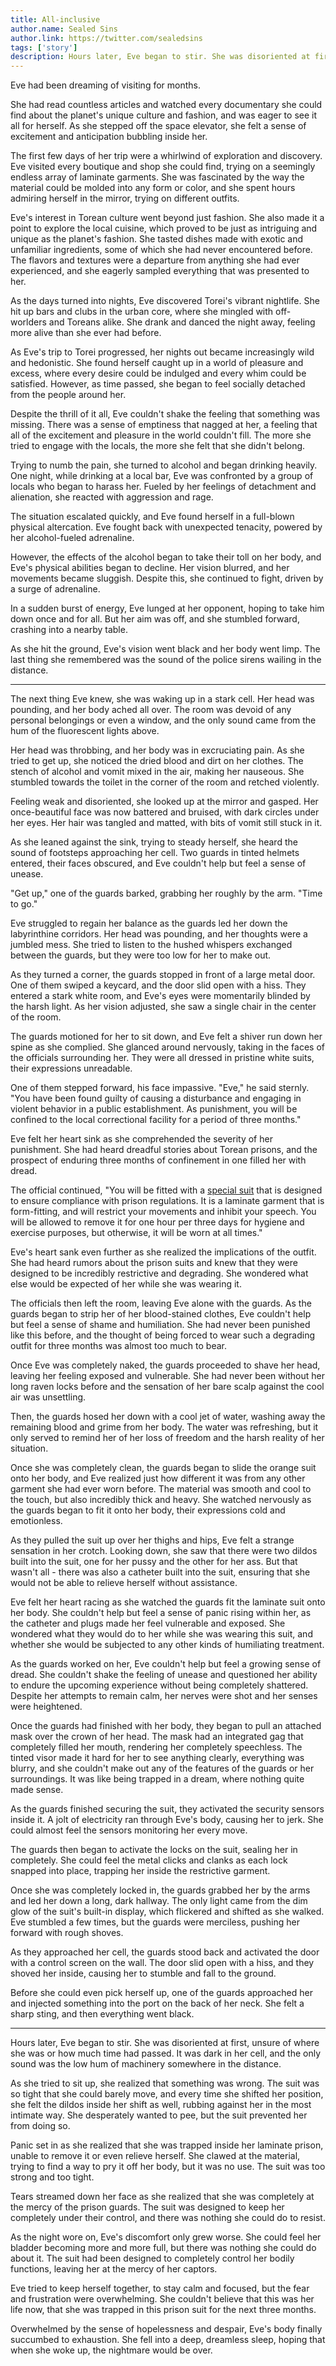 ```yaml
---
title: All-inclusive
author.name: Sealed Sins
author.link: https://twitter.com/sealedsins
tags: ['story']
description: Hours later, Eve began to stir. She was disoriented at first, unsure of where she was or how much time had passed. It was dark in her cell, and the only sound was the low hum of machinery somewhere in the distance.
---
```


Eve had been dreaming of visiting for months.

She had read countless articles and watched every documentary she could find about the planet's unique culture and fashion, and was eager to see it all for herself. As she stepped off the space elevator, she felt a sense of excitement and anticipation bubbling inside her.

The first few days of her trip were a whirlwind of exploration and discovery. Eve visited every boutique and shop she could find, trying on a seemingly endless array of laminate garments. She was fascinated by the way the material could be molded into any form or color, and she spent hours admiring herself in the mirror, trying on different outfits.

Eve's interest in Torean culture went beyond just fashion. She also made it a point to explore the local cuisine, which proved to be just as intriguing and unique as the planet's fashion. She tasted dishes made with exotic and unfamiliar ingredients, some of which she had never encountered before. The flavors and textures were a departure from anything she had ever experienced, and she eagerly sampled everything that was presented to her.

As the days turned into nights, Eve discovered Torei's vibrant nightlife. She hit up bars and clubs in the urban core, where she mingled with off-worlders and Toreans alike. She drank and danced the night away, feeling more alive than she ever had before.

As Eve's trip to Torei progressed, her nights out became increasingly wild and hedonistic. She found herself caught up in a world of pleasure and excess, where every desire could be indulged and every whim could be satisfied. However, as time passed, she began to feel socially detached from the people around her.

Despite the thrill of it all, Eve couldn't shake the feeling that something was missing. There was a sense of emptiness that nagged at her, a feeling that all of the excitement and pleasure in the world couldn't fill. The more she tried to engage with the locals, the more she felt that she didn't belong.

Trying to numb the pain, she turned to alcohol and began drinking heavily. One night, while drinking at a local bar, Eve was confronted by a group of locals who began to harass her. Fueled by her feelings of detachment and alienation, she reacted with aggression and rage.

The situation escalated quickly, and Eve found herself in a full-blown physical altercation. Eve fought back with unexpected tenacity, powered by her alcohol-fueled adrenaline.

However, the effects of the alcohol began to take their toll on her body, and Eve's physical abilities began to decline. Her vision blurred, and her movements became sluggish. Despite this, she continued to fight, driven by a surge of adrenaline.

In a sudden burst of energy, Eve lunged at her opponent, hoping to take him down once and for all. But her aim was off, and she stumbled forward, crashing into a nearby table.

As she hit the ground, Eve's vision went black and her body went limp. The last thing she remembered was the sound of the police sirens wailing in the distance.

---

The next thing Eve knew, she was waking up in a stark cell. Her head was pounding, and her body ached all over. The room was devoid of any personal belongings or even a window, and the only sound came from the hum of the fluorescent lights above.

Her head was throbbing, and her body was in excruciating pain. As she tried to get up, she noticed the dried blood and dirt on her clothes. The stench of alcohol and vomit mixed in the air, making her nauseous. She stumbled towards the toilet in the corner of the room and retched violently.

Feeling weak and disoriented, she looked up at the mirror and gasped. Her once-beautiful face was now battered and bruised, with dark circles under her eyes. Her hair was tangled and matted, with bits of vomit still stuck in it.

As she leaned against the sink, trying to steady herself, she heard the sound of footsteps approaching her cell. Two guards in tinted helmets entered, their faces obscured, and Eve couldn't help but feel a sense of unease.

"Get up," one of the guards barked, grabbing her roughly by the arm. "Time to go."

Eve struggled to regain her balance as the guards led her down the labyrinthine corridors. Her head was pounding, and her thoughts were a jumbled mess. She tried to listen to the hushed whispers exchanged between the guards, but they were too low for her to make out.

As they turned a corner, the guards stopped in front of a large metal door. One of them swiped a keycard, and the door slid open with a hiss. They entered a stark white room, and Eve's eyes were momentarily blinded by the harsh light. As her vision adjusted, she saw a single chair in the center of the room.

The guards motioned for her to sit down, and Eve felt a shiver run down her spine as she complied. She glanced around nervously, taking in the faces of the officials surrounding her. They were all dressed in pristine white suits, their expressions unreadable.

One of them stepped forward, his face impassive. "Eve," he said sternly. "You have been found guilty of causing a disturbance and engaging in violent behavior in a public establishment. As punishment, you will be confined to the local correctional facility for a period of three months."

Eve felt her heart sink as she comprehended the severity of her punishment. She had heard dreadful stories about Torean prisons, and the prospect of enduring three months of confinement in one filled her with dread.

The official continued, "You will be fitted with a [special suit](/wiki/prison-suit) that is designed to ensure compliance with prison regulations. It is a laminate garment that is form-fitting, and will restrict your movements and inhibit your speech. You will be allowed to remove it for one hour per three days for hygiene and exercise purposes, but otherwise, it will be worn at all times."

Eve's heart sank even further as she realized the implications of the outfit. She had heard rumors about the prison suits and knew that they were designed to be incredibly restrictive and degrading. She wondered what else would be expected of her while she was wearing it.

The officials then left the room, leaving Eve alone with the guards. As the guards began to strip her of her blood-stained clothes, Eve couldn't help but feel a sense of shame and humiliation. She had never been punished like this before, and the thought of being forced to wear such a degrading outfit for three months was almost too much to bear.

Once Eve was completely naked, the guards proceeded to shave her head, leaving her feeling exposed and vulnerable. She had never been without her long raven locks before and the sensation of her bare scalp against the cool air was unsettling.

Then, the guards hosed her down with a cool jet of water, washing away the remaining blood and grime from her body. The water was refreshing, but it only served to remind her of her loss of freedom and the harsh reality of her situation.

Once she was completely clean, the guards began to slide the orange suit onto her body, and Eve realized just how different it was from any other garment she had ever worn before. The material was smooth and cool to the touch, but also incredibly thick and heavy. She watched nervously as the guards began to fit it onto her body, their expressions cold and emotionless.

As they pulled the suit up over her thighs and hips, Eve felt a strange sensation in her crotch. Looking down, she saw that there were two dildos built into the suit, one for her pussy and the other for her ass. But that wasn't all - there was also a catheter built into the suit, ensuring that she would not be able to relieve herself without assistance.

Eve felt her heart racing as she watched the guards fit the laminate suit onto her body. She couldn't help but feel a sense of panic rising within her, as the catheter and plugs made her feel vulnerable and exposed. She wondered what they would do to her while she was wearing this suit, and whether she would be subjected to any other kinds of humiliating treatment.

As the guards worked on her, Eve couldn't help but feel a growing sense of dread. She couldn't shake the feeling of unease and questioned her ability to endure the upcoming experience without being completely shattered. Despite her attempts to remain calm, her nerves were shot and her senses were heightened.

Once the guards had finished with her body, they began to pull an attached mask over the crown of her head. The mask had an integrated gag that completely filled her mouth, rendering her completely speechless. The tinted visor made it hard for her to see anything clearly, everything was blurry, and she couldn't make out any of the features of the guards or her surroundings. It was like being trapped in a dream, where nothing quite made sense.

As the guards finished securing the suit, they activated the security sensors inside it. A jolt of electricity ran through Eve's body, causing her to jerk. She could almost feel the sensors monitoring her every move.

The guards then began to activate the locks on the suit, sealing her in completely. She could feel the metal clicks and clanks as each lock snapped into place, trapping her inside the restrictive garment.

Once she was completely locked in, the guards grabbed her by the arms and led her down a long, dark hallway. The only light came from the dim glow of the suit's built-in display, which flickered and shifted as she walked. Eve stumbled a few times, but the guards were merciless, pushing her forward with rough shoves.

As they approached her cell, the guards stood back and activated the door with a control screen on the wall. The door slid open with a hiss, and they shoved her inside, causing her to stumble and fall to the ground.

Before she could even pick herself up, one of the guards approached her and injected something into the port on the back of her neck. She felt a sharp sting, and then everything went black.

---

Hours later, Eve began to stir. She was disoriented at first, unsure of where she was or how much time had passed. It was dark in her cell, and the only sound was the low hum of machinery somewhere in the distance.

As she tried to sit up, she realized that something was wrong. The suit was so tight that she could barely move, and every time she shifted her position, she felt the dildos inside her shift as well, rubbing against her in the most intimate way. She desperately wanted to pee, but the suit prevented her from doing so.

Panic set in as she realized that she was trapped inside her laminate prison, unable to remove it or even relieve herself. She clawed at the material, trying to find a way to pry it off her body, but it was no use. The suit was too strong and too tight.

Tears streamed down her face as she realized that she was completely at the mercy of the prison guards. The suit was designed to keep her completely under their control, and there was nothing she could do to resist.

As the night wore on, Eve's discomfort only grew worse. She could feel her bladder becoming more and more full, but there was nothing she could do about it. The suit had been designed to completely control her bodily functions, leaving her at the mercy of her captors.

Eve tried to keep herself together, to stay calm and focused, but the fear and frustration were overwhelming. She couldn't believe that this was her life now, that she was trapped in this prison suit for the next three months.

Overwhelmed by the sense of hopelessness and despair, Eve's body finally succumbed to exhaustion. She fell into a deep, dreamless sleep, hoping that when she woke up, the nightmare would be over.

<!-- Finally, the exhaustion of the day caught up with her, and Eve drifted off into a fitful sleep, tears still streaming down her face. The suit entered the sleep mode, monitoring her every breath and move, as the darkness of the room enveloped her. All she had now was dreams. -->
